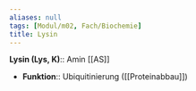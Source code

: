 ```yaml
---
aliases: null
tags: [Modul/m02, Fach/Biochemie]
title: Lysin
---
```

**Lysin (Lys, K)**:: Amin [[AS]]
- **Funktion**:: Ubiquitinierung ([[Proteinabbau]])